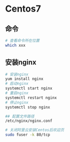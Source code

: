 # Centos7

## 命令
```bash
# 查看命令所在位置
which xxx
```

## 安装nginx
```bash
# 安装nginx 
yum install nginx
# 启动nginx
systemctl start nginx
# 重启nginx
systemctl restart nginx
# 停止nginx
systemctl stop nginx

## 配置文件路径
/etc/nginx/nginx.conf

# 关闭阿里云安装Centos后欢迎页
sudo fuser -k 80/tcp
```
